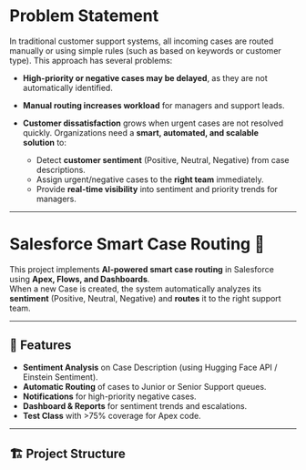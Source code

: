 # Problem Statement
In traditional customer support systems, all incoming cases are routed manually or using simple rules (such as based on keywords or customer type). This approach has several problems:
- **High-priority or negative cases may be delayed**, as they are not automatically identified.
- **Manual routing increases workload** for managers and support leads.
- **Customer dissatisfaction** grows when urgent cases are not resolved quickly. Organizations need a **smart, automated, and scalable solution** to:

    - Detect **customer sentiment** (Positive, Neutral, Negative) from case descriptions.
    - Assign urgent/negative cases to the **right team** immediately.
    - Provide **real-time visibility** into sentiment and priority trends for managers.
            
---
# Salesforce Smart Case Routing 🚀

This project implements **AI-powered smart case routing** in Salesforce using **Apex, Flows, and Dashboards**.  
When a new Case is created, the system automatically analyzes its **sentiment** (Positive, Neutral, Negative) and **routes** it to the right support team.  
  
---

## 📌 Features
- **Sentiment Analysis** on Case Description (using Hugging Face API / Einstein Sentiment).
- **Automatic Routing** of cases to Junior or Senior Support queues.
- **Notifications** for high-priority negative cases.
- **Dashboard & Reports** for sentiment trends and escalations.
- **Test Class** with >75% coverage for Apex code.

---

## 🏗️ Project Structure
